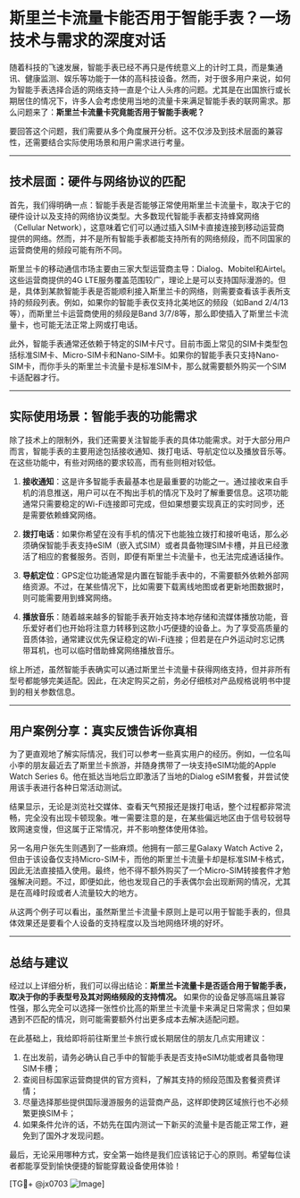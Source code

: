 # 斯里兰卡流量卡能否用于智能手表？一场技术与需求的深度对话

随着科技的飞速发展，智能手表已经不再只是传统意义上的计时工具，而是集通讯、健康监测、娱乐等功能于一体的高科技设备。然而，对于很多用户来说，如何为智能手表选择合适的网络支持一直是个让人头疼的问题。尤其是在出国旅行或长期居住的情况下，许多人会考虑使用当地的流量卡来满足智能手表的联网需求。那么问题来了：**斯里兰卡流量卡究竟能否用于智能手表呢？**

要回答这个问题，我们需要从多个角度展开分析。这不仅涉及到技术层面的兼容性，还需要结合实际使用场景和用户需求进行考量。

---

## 技术层面：硬件与网络协议的匹配

首先，我们得明确一点：智能手表是否能够正常使用斯里兰卡流量卡，取决于它的硬件设计以及支持的网络协议类型。大多数现代智能手表都支持蜂窝网络（Cellular Network），这意味着它们可以通过插入SIM卡直接连接到移动运营商提供的网络。然而，并不是所有智能手表都能支持所有的网络频段，而不同国家的运营商使用的频段可能有所不同。

斯里兰卡的移动通信市场主要由三家大型运营商主导：Dialog、Mobitel和Airtel。这些运营商提供的4G LTE服务覆盖范围较广，理论上是可以支持国际漫游的。但是，具体到某款智能手表是否能顺利接入斯里兰卡的网络，则需要查看该手表所支持的频段列表。例如，如果你的智能手表仅支持北美地区的频段（如Band 2/4/13等），而斯里兰卡运营商使用的频段是Band 3/7/8等，那么即使插入了斯里兰卡流量卡，也可能无法正常上网或打电话。

此外，智能手表通常还依赖于特定的SIM卡尺寸。目前市面上常见的SIM卡类型包括标准SIM卡、Micro-SIM卡和Nano-SIM卡。如果你的智能手表只支持Nano-SIM卡，而你手头的斯里兰卡流量卡是标准SIM卡，那么就需要额外购买一个SIM卡适配器才行。

---

## 实际使用场景：智能手表的功能需求

除了技术上的限制外，我们还需要关注智能手表的具体功能需求。对于大部分用户而言，智能手表的主要用途包括接收通知、拨打电话、导航定位以及播放音乐等。在这些功能中，有些对网络的要求较高，而有些则相对较低。

1. **接收通知**：这是许多智能手表最基本也是最重要的功能之一。通过接收来自手机的消息推送，用户可以在不掏出手机的情况下及时了解重要信息。这项功能通常只需要稳定的Wi-Fi连接即可完成，但如果想要实现真正的实时同步，还是需要依赖蜂窝网络。

2. **拨打电话**：如果你希望在没有手机的情况下也能独立拨打和接听电话，那么必须确保智能手表支持eSIM（嵌入式SIM）或者具备物理SIM卡槽，并且已经激活了相应的套餐服务。否则，即便有斯里兰卡流量卡，也无法完成通话操作。

3. **导航定位**：GPS定位功能通常是内置在智能手表中的，不需要额外依赖外部网络资源。不过，在某些情况下，比如需要下载离线地图或者更新地图数据时，则可能需要用到蜂窝网络。

4. **播放音乐**：随着越来越多的智能手表开始支持本地存储和流媒体播放功能，音乐爱好者们也开始将注意力转移到这款小巧便捷的设备上。为了享受高质量的音质体验，通常建议优先保证稳定的Wi-Fi连接；但若是在户外运动时忘记携带耳机，也可以临时借助蜂窝网络播放音乐。

综上所述，虽然智能手表确实可以通过斯里兰卡流量卡获得网络支持，但并非所有型号都能够完美适配。因此，在决定购买之前，务必仔细核对产品规格说明书中提到的相关参数信息。

---

## 用户案例分享：真实反馈告诉你真相

为了更直观地了解实际情况，我们可以参考一些真实用户的经历。例如，一位名叫小李的朋友最近去了斯里兰卡旅游，并随身携带了一块支持eSIM功能的Apple Watch Series 6。他在抵达当地后立即激活了当地的Dialog eSIM套餐，并尝试使用该手表进行各种日常活动测试。

结果显示，无论是浏览社交媒体、查看天气预报还是拨打电话，整个过程都非常流畅，完全没有出现卡顿现象。唯一需要注意的是，在某些偏远地区由于信号较弱导致网速变慢，但这属于正常情况，并不影响整体使用体验。

另一名用户张先生则遇到了一些麻烦。他拥有一部三星Galaxy Watch Active 2，但由于该设备仅支持Micro-SIM卡，而他的斯里兰卡流量卡却是标准SIM卡格式，因此无法直接插入使用。最终，他不得不额外购买了一个Micro-SIM转接套件才勉强解决问题。不过，即便如此，他也发现自己的手表偶尔会出现断网的情况，尤其是在高峰时段或者人流量较大的地方。

从这两个例子可以看出，虽然斯里兰卡流量卡原则上是可以用于智能手表的，但具体效果还是要看个人设备的支持程度以及当地网络环境的好坏。

---

## 总结与建议

经过以上详细分析，我们可以得出结论：**斯里兰卡流量卡是否适合用于智能手表，取决于你的手表型号及其对网络频段的支持情况。** 如果你的设备足够高端且兼容性强，那么完全可以选择一张性价比高的斯里兰卡流量卡来满足日常需求；但如果遇到不匹配的情况，则可能需要额外付出更多成本去解决适配问题。

在此基础上，我给即将前往斯里兰卡旅行或长期居住的朋友几点实用建议：

1. 在出发前，请务必确认自己手中的智能手表是否支持eSIM功能或者具备物理SIM卡槽；
2. 查阅目标国家运营商提供的官方资料，了解其支持的频段范围及套餐资费详情；
3. 尽量选择那些提供国际漫游服务的运营商产品，这样即使跨区域旅行也不必频繁更换SIM卡；
4. 如果条件允许的话，不妨先在国内测试一下新买的流量卡是否能正常工作，避免到了国外才发现问题。

最后，无论采用哪种方式，安全第一始终是我们应该铭记于心的原则。希望每位读者都能享受到愉快便捷的智能穿戴设备使用体验！

[TG💪+ @jx0703 ![Image](https://github.com/user-attachments/assets/dbca1d08-cadb-493c-b0ec-ad6f7a83f270)]